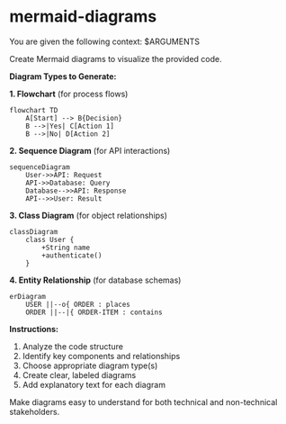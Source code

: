 # mermaid-diagrams
You are given the following context:
$ARGUMENTS

Create Mermaid diagrams to visualize the provided code.

**Diagram Types to Generate:**

**1. Flowchart** (for process flows)
```mermaid
flowchart TD
    A[Start] --> B{Decision}
    B -->|Yes| C[Action 1]
    B -->|No| D[Action 2]
```

**2. Sequence Diagram** (for API interactions)
```mermaid
sequenceDiagram
    User->>API: Request
    API->>Database: Query
    Database-->>API: Response
    API-->>User: Result
```

**3. Class Diagram** (for object relationships)
```mermaid
classDiagram
    class User {
        +String name
        +authenticate()
    }
```

**4. Entity Relationship** (for database schemas)
```mermaid
erDiagram
    USER ||--o{ ORDER : places
    ORDER ||--|{ ORDER-ITEM : contains
```

**Instructions:**
1. Analyze the code structure
2. Identify key components and relationships
3. Choose appropriate diagram type(s)
4. Create clear, labeled diagrams
5. Add explanatory text for each diagram

Make diagrams easy to understand for both technical and non-technical stakeholders.